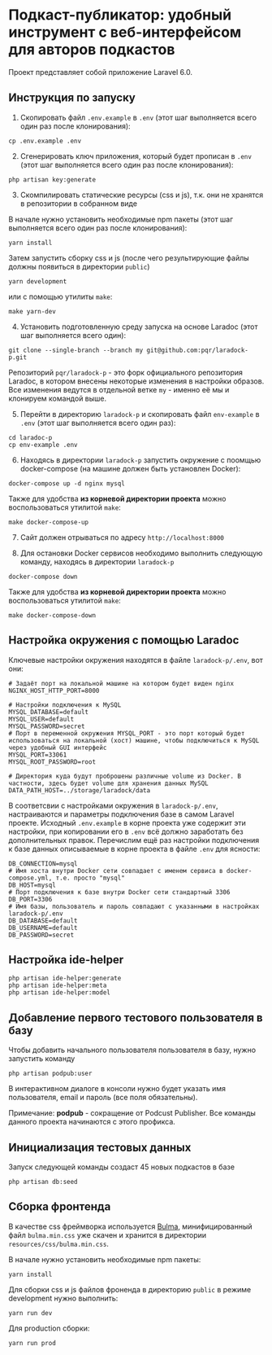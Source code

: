 # Подкаст-публикатор: удобный инструмент с веб-интерфейсом для авторов подкастов

Проект представляет собой приложение Laravel 6.0.

## Инструкция по запуску

1. Скопировать файл `.env.example` в `.env` (этот шаг выполняется всего один раз после клонирования):
```
cp .env.example .env
```

2. Сгенерировать ключ приложения, который будет прописан в `.env` (этот шаг выполняется всего один раз после клонирования):
```
php artisan key:generate 
```

3. Скомпилировать статические ресурсы (css и js), т.к. они не хранятся в репозитории в собранном виде

В начале нужно установить необходимые npm пакеты (этот шаг выполняется всего один раз после клонирования):
```
yarn install
```
Затем запустить сборку css и js (после чего результирующие файлы должны появиться в директории `public`)
```
yarn development
``` 
или с помощью утилиты `make`:
```
make yarn-dev
```

4. Установить подготовленную среду запуска на основе Laradoc (этот шаг выполняется всего один):
```
git clone --single-branch --branch my git@github.com:pqr/laradock-p.git
```
Репозиторий `pqr/laradock-p` - это форк официального репозитория Laradoc, в котором внесены некоторые изменения в настройки образов.
Все изменения ведутся в отдельной ветке `my` - именно её мы и клонируем командой выше.

5. Перейти в директорию `laradock-p` и скопировать файл `env-example` в `.env` (этот шаг выполняется всего один раз):
```
cd laradoc-p
cp env-example .env
```

6. Находясь в директории `laradock-p` запустить окружение с поомщью docker-compose (на машине должен быть установлен Docker):
```
docker-compose up -d nginx mysql
```
Также для удобства **из корневой директории проекта** можно воспользоваться утилитой `make`:
```
make docker-compose-up
```

7. Сайт должен отрываться по адресу `http://localhost:8000`

8. Для остановки Docker сервисов необходимо выполнить следующую команду, находясь в директории `laradock-p`
```
docker-compose down
```
Также для удобства **из корневой директории проекта** можно воспользоваться утилитой `make`:
```
make docker-compose-down
```

## Настройка окружения с помощью Laradoc

Ключевые настройки окружения находятся в файле `laradock-p/.env`, вот они:
```
# Задаёт порт на локальной машине на котором будет виден nginx   
NGINX_HOST_HTTP_PORT=8000

# Настройки подключения к MySQL
MYSQL_DATABASE=default
MYSQL_USER=default
MYSQL_PASSWORD=secret
# Порт в переменной окружения MYSQL_PORT - это порт который будет использоваться на локальной (хост) машине, чтобы подключиться к MySQL через удобный GUI интерфейс 
MYSQL_PORT=33061
MYSQL_ROOT_PASSWORD=root

# Директория куда будут проброшены различные volume из Docker. В частности, здесь будет volume для хранения данных MySQL
DATA_PATH_HOST=../storage/laradock/data
```

В соответсвии с настройками окружения в `laradock-p/.env`, настраиваются и параметры подключения базе в самом Laravel проекте.
Исходный `.env.example` в корне проекта уже содержит эти настройки, при копировании его в `.env` всё должно заработать без дополнительных правок.
Перечислим ещё раз настройки подключения к базе данных описываемые в корне проекта в файле `.env` для ясности:
```
DB_CONNECTION=mysql
# Имя хоста внутри Docker сети совпадает с именем сервиса в docker-compose.yml, т.е. просто "mysql"
DB_HOST=mysql
# Порт подключения к базе внутри Docker сети стандартный 3306
DB_PORT=3306
# Имя базы, пользователь и пароль совпадают с указанными в настройках laradock-p/.env
DB_DATABASE=default
DB_USERNAME=default
DB_PASSWORD=secret
``` 

## Настройка ide-helper

```
php artisan ide-helper:generate
php artisan ide-helper:meta
php artisan ide-helper:model
```

## Добавление первого тестового пользователя в базу

Чтобы добавить начального пользователя пользователя в базу, нужно запустить команду
```
php artisan podpub:user
```
В интерактивном диалоге в консоли нужно будет указать имя пользователя, email и пароль (все поля обязательны).

Примечание:
**podpub** - сокращение от Podcust Publisher. Все команды данного проекта начинаются с этого профикса.

## Инициализация тестовых данных

Запуск следующей команды создаст 45 новых подкастов в базе 
```
php artisan db:seed
```

## Сборка фронтенда

В качестве css фреймворка используется [Bulma](https://bulma.io), минифицированный файл `bulma.min.css` уже скачен и хранится в директории `resources/css/bulma.min.css`.

В начале нужно установить необходимые npm пакеты:
```
yarn install
```

Для сборки css и js файлов фроненда в директорию `public` в режиме development нужно выполнить:
```
yarn run dev
```

Для production сборки:
```
yarn run prod
```
